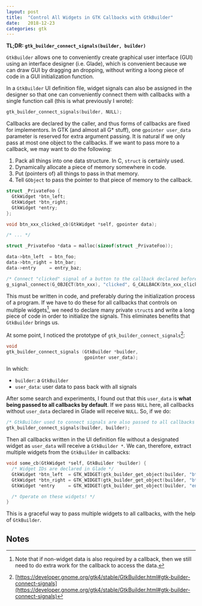 ```yaml
---
layout: post
title:  "Control All Widgets in GTK Callbacks with GtkBuilder"
date:   2018-12-23
categories: gtk
---
```


**TL;DR: `gtk_builder_connect_signals(builder, builder)`**

`GtkBuilder` allows one to conveniently create graphical user interface (GUI) using an interface designer (i.e. Glade), which is convenient because we can draw GUI by dragging an dropping, without writing a loong piece of code in a GUI initialization function.

In a `GtkBuilder` UI definition file, widget signals can also be assigned in the designer so that one can conveniently connect them with callbacks with a single function call (this is what previously I wrote):

```c
gtk_builder_connect_signals(builder, NULL);
```

Callbacks are declared by the caller, and thus forms of callbacks are fixed for implementors. In GTK (and almost all G\* stuff), one `gpointer user_data` parameter is reserved for extra argument passing. It is natural if we only pass at most one object to the callbacks. If we want to pass more to a callback, we may want to do the following:

1. Pack all things into one data structure. In C, `struct` is certainly used.
2. Dynamically allocate a piece of memory somewhere in code.
3. Put (pointers of) all things to pass in that memory.
4. Tell `GObject` to pass the pointer to that piece of memory to the callback.

```c
struct _PrivateFoo {
  GtkWidget *btn_left;
  GtkWidget *btn_right;
  GtkWidget *entry;
};

void btn_xxx_clicked_cb(GtkWidget *self, gpointer data);

/* ... */

struct _PrivateFoo *data = malloc(sizeof(struct _PrivateFoo));

data->btn_left  = btn_foo;
data->btn_right = btn_bar;
data->entry     = entry_baz;

/* Connect "clicked" signal of a button to the callback declared before */
g_signal_connect(G_OBJECT(btn_xxx), "clicked", G_CALLBACK(btn_xxx_clicked_cb), data);
```

This must be written in code, and preferably during the initialization process of a program. If we have to do these for all callbacks that controls on multiple widgets[^1], we need to declare many private `struct`s and write a long piece of code in order to initialize the signals. This eliminates benefits that `GtkBuilder` brings us.

At some point, I noticed the prototype of `gtk_builder_connect_signals`[^2]:

```c
void
gtk_builder_connect_signals (GtkBuilder *builder,
                             gpointer user_data);
```

In which:

- `builder`: a `GtkBuilder`
- `user_data`: user data to pass back with all signals

After some search and experiments, I found out that this `user_data` is **what being passed to all callbacks by default**. If we pass `NULL` here, all callbacks without `user_data` declared in Glade will receive `NULL`. So, if we do:

```c
/* GtkBuilder used to connect signals are also passed to all callbacks */
gtk_builder_connect_signals(builder, builder);
```

Then all callbacks written in the UI definition file without a designated widget as `user_data` will receive a `GtkBuilder *`. We can, therefore, extract multiple widgets from the `GtkBuilder` in callbacks:

```c
void some_cb(GtkWidget *self, GtkBuilder *builder) {
  /* Widget IDs are declared in Glade */
  GtkWidget *btn_left  = GTK_WIDGET(gtk_builder_get_object(builder, "btn_foo"));
  GtkWidget *btn_right = GTK_WIDGET(gtk_builder_get_object(builder, "btn_bar"));
  GtkWidget *entry     = GTK_WIDGET(gtk_builder_get_object(builder, "entry_baz"));

  /* Operate on these widgets! */
}
```

This is a graceful way to pass multiple widgets to all callbacks, with the help of `GtkBuilder`.

## Notes

[^1]: Note that if non-widget data is also required by a callback, then we still need to do extra work for the callback to access the data.
[^2]: [https://developer.gnome.org/gtk4/stable/GtkBuilder.html#gtk-builder-connect-signals](https://developer.gnome.org/gtk4/stable/GtkBuilder.html#gtk-builder-connect-signals)